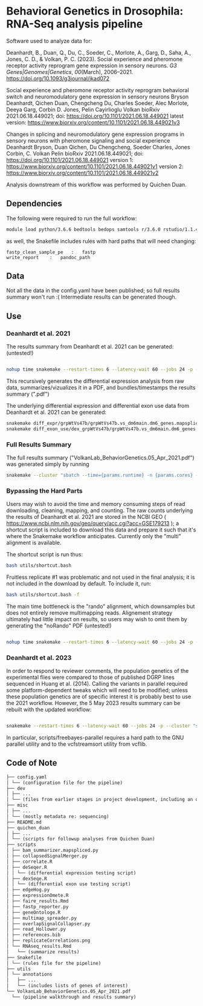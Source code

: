 # Behavioral Genetics in Drosophila: RNA-Seq analysis pipeline

Software used to analyze data for: 

Deanhardt, B., Duan, Q., Du, C., Soeder, C., Morlote, A., Garg, D., Saha, A., Jones, C. D., &#38; Volkan, P. C. (2023). Social experience and pheromone receptor activity reprogram gene expression in sensory neurons. <i>G3 Genes|Genomes|Genetics</i>, <i>00</i>(March), 2006–2021. https://doi.org/10.1093/g3journal/jkad072

Social experience and pheromone receptor activity reprogram behavioral switch and neuromodulatory gene expression in sensory neurons
Bryson Deanhardt, Qichen Duan, Chengcheng Du, Charles Soeder, Alec Morlote, Deeya Garg, Corbin D. Jones, Pelin Cayirlioglu Volkan
bioRxiv 2021.06.18.449021; doi: https://doi.org/10.1101/2021.06.18.449021
  latest version: https://www.biorxiv.org/content/10.1101/2021.06.18.449021v3

Changes in splicing and neuromodulatory gene expression programs in sensory neurons with pheromone signaling and social experience
Deanhardt Bryson, Duan Qichen, Du Chengcheng, Soeder Charles, Jones Corbin, C. Volkan Pelin
bioRxiv 2021.06.18.449021; doi: https://doi.org/10.1101/2021.06.18.449021
  version 1: https://www.biorxiv.org/content/10.1101/2021.06.18.449021v1 
  version 2: https://www.biorxiv.org/content/10.1101/2021.06.18.449021v2

Analysis downstream of this workflow was performed by Quichen Duan.

## Dependencies

The following were required to run the full workflow:
```bash
module load python/3.6.6 bedtools bedops samtools r/3.6.0 rstudio/1.1.453 bowtie sratoolkit subread
```

as well, the Snakefile includes rules with hard paths that will need changing:
```
fastp_clean_sample_pe	:	fastp
write_report	:	pandoc_path
```


## Data

Not all the data in the config.yaml have been published; so full results summary won't run :( Intermediate results can be generated though.


## Use

### Deanhardt et al. 2021


The results summary from Deanhardt et al. 2021 can be generated: (untested!)

```bash

nohup time snakemake --restart-times 6 --latency-wait 60 --jobs 24 -p --cluster "sbatch --time={params.runtime} -n {params.cores} --mem={params.runmem_gb}G "  --snakefile Snakefile.Deanhardt2021  --configfile config.Deanhardt2021.yaml &

```

This recursively generates the differential expression analysis from raw data, summarizes/vizualizes it in a PDF, and bundles/timestamps the results summary (".pdf")

 The underlying differential expression and differential exon use data from Deanhardt et al. 2021 can be generated:

```bash
snakemake diff_expr/grpWtVs47b/grpWtVs47b.vs_dm6main.dm6_genes.mapspliceMulti.MpBC.itemized.de diff_expr/grpWtVs67d/grpWtVs67d.vs_dm6main.dm6_genes.mapspliceMulti.MpBC.itemized.de diff_expr/grpWtVsFru_smolFru/grpWtVsFru_smolFru.vs_dm6main.dm6_genes.mapspliceMulti.MpBC.itemized.de diff_expr/grpWtVsMut/grpWtVsMut.vs_dm6main.dm6_genes.mapspliceMulti.MpBC.itemized.de 
snakemake diff_exon_use/dex_grpWtVs47b/grpWtVs47b.vs_dm6main.dm6_genes.mapspliceMulti.M.de diff_exon_use/dex_grpWtVs67d/grpWtVs67d.vs_dm6main.dm6_genes.mapspliceMulti.M.de diff_exon_use/dex_grpWtVsFru_smolFru/grpWtVsFru_smolFru.vs_dm6main.dm6_genes.mapspliceMulti.M.de diff_exon_use/dex_grpWtVsMut/grpWtVsMut.vs_dm6main.dm6_genes.mapspliceMulti.M.de
```


### Full Results Summary

The full results summary ("VolkanLab_BehaviorGenetics.05_Apr_2021.pdf") was generated simply by running 

```bash
snakemake --cluster "sbatch --time={params.runtime} -n {params.cores} --mem={params.runmem_gb}G "

```

### Bypassing the Hard Parts

Users may wish to avoid the time and memory consuming steps of read downloading, cleaning, mapping, and counting. The raw counts underlying the results of Deanhardt et al. 2021 are stored in the NCBI GEO ( https://www.ncbi.nlm.nih.gov/geo/query/acc.cgi?acc=GSE179213 ); a shortcut script is included to download this data and prepare it such that it's where the Snakemake workflow anticipates. Currently only the "multi" alignment is available. 

The shortcut script is run thus:

```bash
bash utils/shortcut.bash
```

Fruitless replicate #1 was problematic and not used in the final analysis; it is not included in the download by default. To include it, run:

```bash
bash utils/shortcut.bash -f
```

The main time bottleneck is the "rando" alignment, which downsamples but does not entirely remove multimapping reads. Alignement strategy ultimately had little impact on results, so users may wish to omit them by generating the "noRando" PDF (untested!)

```bash

nohup time snakemake --restart-times 6 --latency-wait 60 --jobs 24 -p --cluster "sbatch --time={params.runtime} -n {params.cores} --mem={params.runmem_gb}G "  --snakefile Snakefile.Deanhardt2021  --configfile config.Deanhardt2021.yaml results/VolkanLabBehaviorGenetics.Deanhardt2021.noRando.pdf &

```

### Deanhardt et al. 2023

In order to respond to reviewer comments, the population genetics of the experimental flies were compared to those of published DGRP lines sequenced in Huang et al. (2014). Calling the variants in parallel required some platform-dependent tweaks which will need to be modified; unless these population genetics are of specific interest it is probably best to use the 2021 workflow. However, the 5 May 2023 results summary can be rebuilt with the updated workflow:

```bash

snakemake --restart-times 6 --latency-wait 60 --jobs 24 -p --cluster "sbatch --time={params.runtime} -n {params.cores} --mem={params.runmem_gb}G "  --snakefile Snakefile.Deanhardt2023 &

```

In particular, scripts/freebayes-parallel requires a hard path to the GNU parallel utility and to the vcfstreamsort utility from vcflib.

## Code of Note

```html
├── config.yaml
│ └── (configuration file for the pipeline)
├── dev
│ ├── ...
│ └── (files from earlier stages in project development, including an older FAIRE-seq experiment)
├── misc
│ ├── ...
│ └── (mostly metadata re: sequencing)
├── README.md
├── quichen_duan
│ ├── ...
│ └── (scripts for followup analyses from Quichen Duan)
├── scripts
│ ├── bam_summarizer.mapspliced.py
│ ├── collapsedSignalMerger.py
│ ├── correlate.R
│ ├── deSeqer.R
│ │ └── (differential expression testing script)
│ ├── dexSeqe.R
│ │ └── (differential exon use testing script)
│ ├── edgeHog.py
│ ├── expressionOmete.R
│ ├── faire_results.Rmd
│ ├── fastp_reporter.py
│ ├── geneOntologe.R
│ ├── multimap_spreader.py
│ ├── overlapSignalCollapser.py
│ ├── read_Hollower.py
│ ├── references.bib
│ ├── replicateCorrelations.png
│ └── RNAseq_results.Rmd
│   └── (summarize results)
├── Snakefile
│ └── (rules file for the pipeline)
├── utils
│ └── annotations
│   ├── ...
│   └── (includes lists of genes of interest)
└── VolkanLab_BehaviorGenetics.05_Apr_2021.pdf
  └── (pipeline walkthrough and results summary)

```


